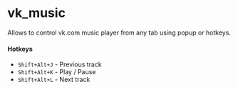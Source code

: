 # vk_music
Allows to control vk.com music player from any tab using popup or hotkeys.

#### Hotkeys
- `Shift+Alt+J` - Previous track
- `Shift+Alt+K` - Play / Pause
- `Shift+Alt+L` - Next track
